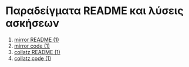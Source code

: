 # Παραδείγματα README και λύσεις ασκήσεων

1. [mirror README (1)](./code/mirror1/README.md)
1. [mirror code (1)](./code/mirror1/mirror.c)
1. [collatz README (1)](./code/collatz1/README.md)
1. [collatz code (1)](./code/collatz1/collatz.c)
